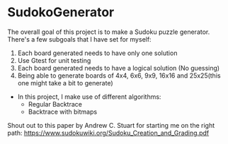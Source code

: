 # SudokoGenerator
The overall goal of this project is to make a Sudoku puzzle generator. There's a few subgoals that I have set for myself:
1. Each board generated needs to have only one solution
2. Use Gtest for unit testing
3. Each board generated needs to have a logical solution (No guessing)
4. Being able to generate boards of 4x4, 6x6, 9x9, 16x16 and 25x25(this one might take a bit to generate)

- In this project, I make use of different algorithms:
    - Regular Backtrace
    - Backtrace with bitmaps

Shout out to this paper by Andrew C. Stuart for starting me on the right path: https://www.sudokuwiki.org/Sudoku_Creation_and_Grading.pdf 